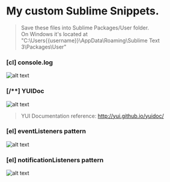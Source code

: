 # My custom Sublime Snippets.
>Save these files into Sublime Packages/User folder.
<br />On Windows it's located at "C:\Users{{username}}\AppData\Roaming\Sublime Text 3\Packages\User"

### [cl] console.log
![alt text](http://www.lnfnunes.com.br/img/sublime-snippet-console-log.gif "console.log Snippet Preview")

### [/**] YUIDoc
![alt text](http://www.lnfnunes.com.br/img/sublime-snippet-yuidoc.gif "YUIDoc Snippet Preview")

>YUI Documentation reference: http://yui.github.io/yuidoc/

### [el] eventListeners pattern
![alt text](http://www.lnfnunes.com.br/img/sublime-snippet-event-listeners.gif "eventListeners Snippet Preview")

### [el] notificationListeners pattern
![alt text](http://www.lnfnunes.com.br/img/sublime-snippet-notification-listeners.gif "notificationListeners Snippet Preview")
